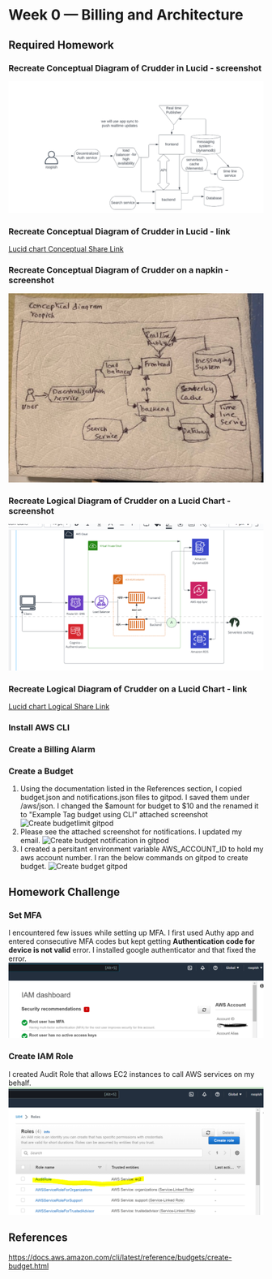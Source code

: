# Week 0 — Billing and Architecture
## Required Homework

### Recreate Conceptual Diagram of Crudder in Lucid - screenshot
![Conceptual diagram in Lucid](assets/week0_Conceptual_LucidDiagram.PNG)

### Recreate Conceptual Diagram of Crudder in Lucid - link
[Lucid chart Conceptual Share Link](https://lucid.app/lucidchart/12d2d0a4-1760-4c73-9f78-3585d99b6e74/edit?viewport_loc=-565%2C-246%2C2048%2C878%2C0_0&invitationId=inv_86a39f63-6239-4c17-9e13-1e95a15d3005)

### Recreate Conceptual Diagram of Crudder on a napkin - screenshot
![Conceptual diagram in napkin](assets/week0_Conceptual_napkindiagram.jpg)

### Recreate Logical Diagram of Crudder on a Lucid Chart - screenshot
![Logical diagram of Crudder in Lucid](assets/week0_Logical_LucidDiagram.PNG)

### Recreate Logical Diagram of Crudder on a Lucid Chart - link
[Lucid chart Logical Share Link](https://lucid.app/lucidchart/f84c84c7-a219-401e-845f-33527b7d8547/edit?viewport_loc=-272%2C-486%2C2208%2C878%2C0_0&invitationId=inv_fec598ac-86a2-4820-8dce-a326cb8e8d62)


### Install AWS CLI

### Create a Billing Alarm

### Create a Budget
1. Using the documentation listed in the References section, I copied budget.json and notifications.json files to gitpod. I saved them under /aws/json.
I changed the $amount for budget to $10 and the renamed it to "Example Tag budget using CLI" attached screenshot ![Create budgetlimit gitpod]()
2. Please see the attached screenshot for notifications. I updated my email. ![Create budget notification in gitpod]()
3. I created a persitant environment variable AWS_ACCOUNT_ID to hold my aws account number. I ran the below commands on gitpod to create budget. ![Create budget gitpod]()


## Homework Challenge

### Set MFA
I encountered few issues while setting up MFA. I first used Authy app and entered consecutive MFA codes but kept getting **Authentication code for device is not valid** error. I installed google authenticator and that fixed the error. 
![MFA for root account](assets/week0_SetMFA_rootUser.PNG)

### Create IAM Role
I created Audit Role that allows EC2 instances to call AWS services on my behalf.
![IAM role](assets/week0_CreateRole.PNG)

## References
https://docs.aws.amazon.com/cli/latest/reference/budgets/create-budget.html


